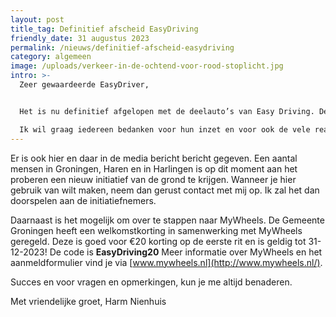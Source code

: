```yaml
---
layout: post
title_tag: Definitief afscheid EasyDriving
friendly_date: 31 augustus 2023
permalink: /nieuws/definitief-afscheid-easydriving
category: algemeen
image: /uploads/verkeer-in-de-ochtend-voor-rood-stoplicht.jpg
intro: >-
  Zeer gewaardeerde EasyDriver,


  Het is nu definitief afgelopen met de deelauto’s van Easy Driving. De auto's zijn verwijderd van hun standplaats en niet meer te boeken.

  Ik wil graag iedereen bedanken voor hun inzet en voor ook de vele reacties die ik heb mogen ontvangen.
---
```

Er is ook hier en daar in de media bericht bericht gegeven.
Een aantal mensen in Groningen, Haren en in Harlingen is op dit moment aan het proberen een nieuw initiatief van de grond te krijgen. Wanneer je hier gebruik van wilt maken, neem dan gerust contact met mij op. Ik zal het dan doorspelen aan de initiatiefnemers.

Daarnaast is het mogelijk om over te stappen naar MyWheels. De Gemeente Groningen heeft een welkomstkorting in samenwerking met MyWheels geregeld. Deze is goed voor €20 korting op de eerste rit en is geldig tot 31-12-2023! De code is **EasyDriving20**
Meer informatie over MyWheels en het aanmeldformulier vind je via [www.mywheels.nl](http://www.mywheels.nl/).

Succes en voor vragen en opmerkingen, kun je me altijd benaderen.

Met vriendelijke groet,
Harm Nienhuis